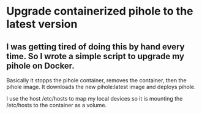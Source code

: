 # Upgrade containerized pihole to the latest version



## I was getting tired of doing this by hand every time. So I wrote a simple script to upgrade my pihole on Docker.

Basically it stopps the pihole container, removes the container, then the pihole image. It downloads the new pihole:latest image and deploys pihole.

I use the host /etc/hosts to map my local devices so it is mounting the /etc/hosts to the container as a volume.
